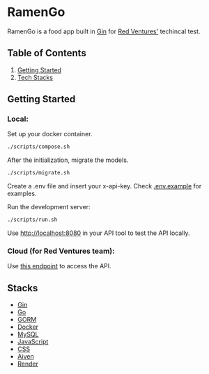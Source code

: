 # RamenGo
RamenGo is a food app built in [Gin](https://github.com/gin-gonic/gin) for [Red Ventures'](https://redventures.com.br/) techincal test.

## Table of Contents

1. [Getting Started](#start)
2. [Tech Stacks](#stacks)


## <a name="start">Getting Started</a>
### Local:
Set up your docker container.

```bash
./scripts/compose.sh
```

After the initialization, migrate the models.

```bash
./scripts/migrate.sh
```

Create a .env file and insert your x-api-key. Check [.env.example](api/.env.example) for examples.

Run the development server:

```bash
./scripts/run.sh
```

Use [http://localhost:8080](http://localhost:8080) in your API tool to test the API locally.


### Cloud (for Red Ventures team):
Use [this endpoint](https://ramengo-back.onrender.com) to access the API.

## <a name="stacks">Stacks</a>

- [Gin](https://github.com/gin-gonic/gin)
- [Go](https://go.dev/)
- [GORM](https://gorm.io/index.html/)
- [Docker](https://www.docker.com/)
- [MySQL](https://www.mysql.com/)
- [JavaScript](https://www.javascript.com/)
- [CSS](https://developer.mozilla.org/en-US/docs/Web/CSS)
- [Aiven](https://console.aiven.io/)
- [Render](https://dashboard.render.com/)